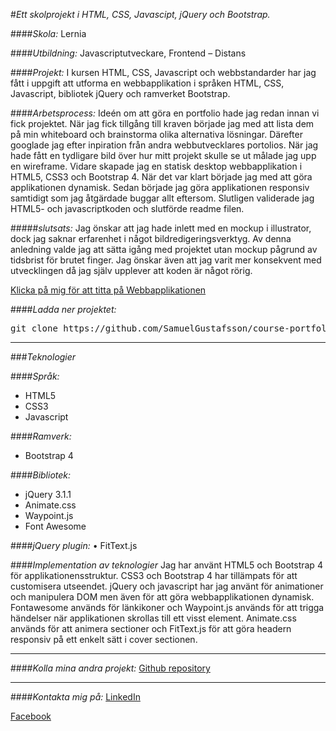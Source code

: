 #_Ett skolprojekt i HTML, CSS, Javascipt, jQuery och Bootstrap._

####_Skola:_ Lernia

####_Utbildning:_ Javascriptutveckare, Frontend – Distans

####_Projekt:_ I kursen HTML, CSS, Javascript och webbstandarder har jag fått i uppgift att utforma en webbapplikation i språken HTML, CSS, Javascript, bibliotek jQuery och ramverket Bootstrap.

####_Arbetsprocess:_ Ideén om att göra en portfolio hade jag redan innan vi fick projektet. När jag fick tillgång till kraven började jag med att lista dem på min whiteboard och brainstorma olika alternativa lösningar. Därefter googlade jag efter inpiration från andra webbutvecklares portolios. När jag hade fått en tydligare bild över hur mitt projekt skulle se ut målade jag upp en wireframe. Vidare skapade jag en statisk desktop webbapplikation i HTML5, CSS3 och Bootstrap 4. När det var klart började jag med att göra applikationen dynamisk. Sedan började jag göra applikationen responsiv samtidigt som jag åtgärdade buggar allt eftersom. Slutligen validerade jag HTML5- och javascriptkoden och slutförde readme filen.

#####_slutsats:_
Jag önskar att jag hade inlett med en mockup i illustrator, dock jag saknar erfarenhet i något bildredigeringsverktyg. Av denna anledning valde jag att sätta igång med projektet utan mockup pågrund av tidsbrist för brutet finger. Jag önskar även att jag varit mer konsekvent med utvecklingen då jag själv upplever att koden är något rörig.  

[Klicka på mig för att titta på Webbapplikationen](https://samuelgustafsson.github.io/course-portfolio/)

####_Ladda ner projektet:_
<pre>git clone https://github.com/SamuelGustafsson/course-portfolio.git</pre>

---

###_Teknologier_

####_Språk:_
* HTML5
* CSS3
* Javascript

####_Ramverk:_
*	Bootstrap 4

####_Bibliotek:_
*	jQuery 3.1.1
*	Animate.css
*	Waypoint.js
*	Font Awesome

####_jQuery plugin:_
•	FitText.js

####_Implementation av teknologier_
Jag har använt HTML5 och Bootstrap 4 för applikationensstruktur. CSS3 och Bootstrap 4 har tillämpats för att customisera utseendet. jQuery och javascript har jag använt för animationer och manipulera DOM men även för att göra webbapplikationen dynamisk. Fontawesome används för länkikoner och Waypoint.js används för att trigga händelser när applikationen skrollas till ett visst element. Animate.css används för att animera sectioner och FitText.js för att göra headern responsiv på ett enkelt sätt i cover sectionen.
 

---

####_Kolla mina andra projekt:_
[Github repository](https://github.com/SamuelGustafsson?tab=repositories)

---

####_Kontakta mig på:_
[LinkedIn](https://se.linkedin.com/in/samuel-gustafsson)

[Facebook](https://www.facebook.com/Samuel89?ref=br_rs)
